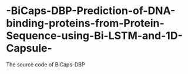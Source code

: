 # -BiCaps-DBP-Prediction-of-DNA-binding-proteins-from-Protein-Sequence-using-Bi-LSTM-and-1D-Capsule-
The source code of BiCaps-DBP
